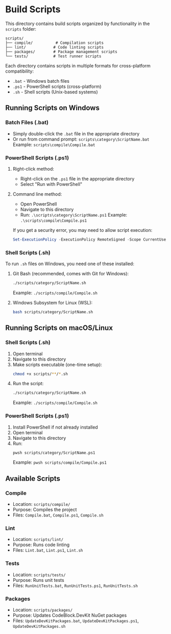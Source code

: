 # Build Scripts

This directory contains build scripts organized by functionality in the `scripts` folder:

```
scripts/
├── compile/          # Compilation scripts
├── lint/            # Code linting scripts
├── packages/        # Package management scripts
└── tests/           # Test runner scripts
```

Each directory contains scripts in multiple formats for cross-platform compatibility:
- `.bat` - Windows batch files
- `.ps1` - PowerShell scripts (cross-platform)
- `.sh` - Shell scripts (Unix-based systems)

## Running Scripts on Windows

### Batch Files (.bat)
- Simply double-click the `.bat` file in the appropriate directory
- Or run from command prompt: `scripts\category\ScriptName.bat`
  Example: `scripts\compile\Compile.bat`

### PowerShell Scripts (.ps1)
1. Right-click method:
   - Right-click on the `.ps1` file in the appropriate directory
   - Select "Run with PowerShell"

2. Command line method:
   - Open PowerShell
   - Navigate to this directory
   - Run: `.\scripts\category\ScriptName.ps1`
   Example: `.\scripts\compile\Compile.ps1`

   If you get a security error, you may need to allow script execution:
   ```powershell
   Set-ExecutionPolicy -ExecutionPolicy RemoteSigned -Scope CurrentUser
   ```

### Shell Scripts (.sh)
To run `.sh` files on Windows, you need one of these installed:
1. Git Bash (recommended, comes with Git for Windows):
   ```bash
   ./scripts/category/ScriptName.sh
   ```
   Example: `./scripts/compile/Compile.sh`

2. Windows Subsystem for Linux (WSL):
   ```bash
   bash scripts/category/ScriptName.sh
   ```

## Running Scripts on macOS/Linux

### Shell Scripts (.sh)
1. Open terminal
2. Navigate to this directory
3. Make scripts executable (one-time setup):
   ```bash
   chmod +x scripts/**/*.sh
   ```
4. Run the script:
   ```bash
   ./scripts/category/ScriptName.sh
   ```
   Example: `./scripts/compile/Compile.sh`

### PowerShell Scripts (.ps1)
1. Install PowerShell if not already installed
2. Open terminal
3. Navigate to this directory
4. Run:
   ```bash
   pwsh scripts/category/ScriptName.ps1
   ```
   Example: `pwsh scripts/compile/Compile.ps1`

## Available Scripts

### Compile
- Location: `scripts/compile/`
- Purpose: Compiles the project
- Files: `Compile.bat`, `Compile.ps1`, `Compile.sh`

### Lint
- Location: `scripts/lint/`
- Purpose: Runs code linting
- Files: `Lint.bat`, `Lint.ps1`, `Lint.sh`

### Tests
- Location: `scripts/tests/`
- Purpose: Runs unit tests
- Files: `RunUnitTests.bat`, `RunUnitTests.ps1`, `RunUnitTests.sh`

### Packages
- Location: `scripts/packages/`
- Purpose: Updates CodeBlock.DevKit NuGet packages
- Files: `UpdateDevKitPackages.bat`, `UpdateDevKitPackages.ps1`, `UpdateDevKitPackages.sh` 